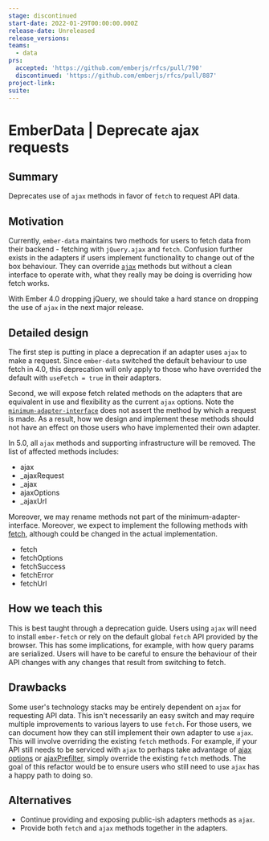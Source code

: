 ```yaml
---
stage: discontinued
start-date: 2022-01-29T00:00:00.000Z
release-date: Unreleased
release_versions:
teams:
  - data
prs:
  accepted: 'https://github.com/emberjs/rfcs/pull/790'
  discontinued: 'https://github.com/emberjs/rfcs/pull/887'
project-link:
suite:
---
```


# EmberData | Deprecate ajax requests

## Summary

Deprecates use of `ajax` methods in favor of `fetch` to request API data.

## Motivation

Currently, `ember-data` maintains two methods for users to fetch data from their backend - fetching with `jQuery.ajax` and `fetch`.  Confusion further exists in the adapters if users implement functionality to change out of the box behaviour. They can override [`ajax`](https://github.com/emberjs/data/blob/e076e0ae71ae6426ca53ad3c5501a0af7ceca883/packages/adapter/addon/rest.ts#L1091-L1126) methods but without a clean interface to operate with, what they really may be doing is overriding how fetch works.

With Ember 4.0 dropping jQuery, we should take a hard stance on dropping the use of `ajax` in the next major release.

## Detailed design

The first step is putting in place a deprecation if an adapter uses `ajax` to make a request. Since `ember-data` switched the default behaviour to use fetch in 4.0, this deprecation will only apply to those who have overrided the default with `useFetch = true` in their adapters.

Second, we will expose fetch related methods on the adapters that are equivalent in use and flexibility as the current `ajax` options.  Note the [`minimum-adapter-interface`](https://github.com/emberjs/data/blob/master/packages/store/addon/-private/ts-interfaces/minimum-adapter-interface.ts) does not assert the method by which a request is made. As a result, how we design and implement these methods should not have an effect on those users who have implemented their own adapter.

In 5.0, all `ajax` methods and supporting infrastructure will be removed. The list of affected methods includes:

- ajax
- _ajaxRequest
- _ajax
- ajaxOptions
- _ajaxUrl

Moreover, we may rename methods not part of the minimum-adapter-interface. Moreover, we expect to implement the following methods with [fetch](https://developer.mozilla.org/en-US/docs/Web/API/Fetch_API/Using_Fetch), although could be changed in the actual implementation.

- fetch
- fetchOptions
- fetchSuccess
- fetchError
- fetchUrl

## How we teach this

This is best taught through a deprecation guide. Users using `ajax` will need to install `ember-fetch` or rely on the default global `fetch` API provided by the browser.  This has some implications, for example, with how query params are serialized.  Users will have to be careful to ensure the behaviour of their API changes with any changes that result from switching to fetch.

## Drawbacks

Some user's technology stacks may be entirely dependent on `ajax` for requesting API data.  This isn't necessarily an easy switch and may require multiple improvements to various layers to use `fetch`. For those users, we can document how they can still implement their own adapter to use `ajax`.  This will involve overriding the existing `fetch` methods.  For example, if your API still needs to be serviced with `ajax` to perhaps take advantage of [ajax options](https://api.jquery.com/jquery.ajax/#jQuery-ajax-url-settings) or [ajaxPrefilter](https://api.jquery.com/jquery.ajaxprefilter/), simply override the existing `fetch` methods.  The goal of this refactor would be to ensure users who still need to use `ajax` has a happy path to doing so.

## Alternatives

- Continue providing and exposing public-ish adapters methods as `ajax`.
- Provide both `fetch` and `ajax` methods together in the adapters.
